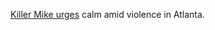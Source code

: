 <a href="https://www.youtube.com/watch?v=rapfJYfPU38">Killer Mike urges</a> calm amid violence in Atlanta.
